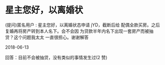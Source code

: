 # 星主您好，以离婚状

(提问)匿名用户 : 星主您好，以离婚状态申请 jYD，截断后给 配偶全款买房。之后复婚再将房产转到本人名下。会不会因 为贷款半年内名下出现一套房产而被抽贷？这个问题我太太 一直很担心。谢谢解答

2018-06-13

回答：目前不会被抽贷，没有类似的事情发生过(2 赞)